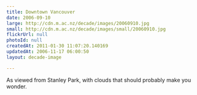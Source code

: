```yaml
---
title: Downtown Vancouver
date: 2006-09-10
large: http://cdn.m.ac.nz/decade/images/20060910.jpg
small: http://cdn.m.ac.nz/decade/images/small/20060910.jpg
flickrUrl: null
photoId: null
createdAt: 2011-01-30 11:07:20.140169
updatedAt: 2006-11-17 06:00:50
layout: decade-image

---
```

As viewed from Stanley Park, with clouds that should probably make you wonder.
